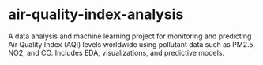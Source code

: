 # air-quality-index-analysis
A data analysis and machine learning project for monitoring and predicting Air Quality Index (AQI) levels worldwide using pollutant data such as PM2.5, NO2, and CO. Includes EDA, visualizations, and predictive models.
